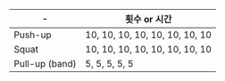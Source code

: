 | - 	| 횟수 or 시간 	|
|------	|-----	|
| Push-up  	| 10, 10, 10, 10, 10, 10, 10, 10 |
| Squat  	| 10, 10, 10, 10, 10, 10, 10, 10 |
| Pull-up (band)  	| 5, 5, 5, 5, 5 |